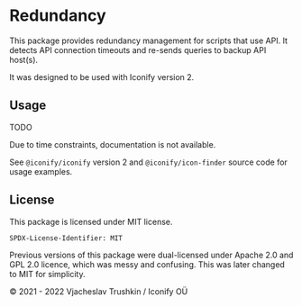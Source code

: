 # Redundancy

This package provides redundancy management for scripts that use API. It detects API connection timeouts and re-sends queries to backup API host(s).

It was designed to be used with Iconify version 2.

## Usage

TODO

Due to time constraints, documentation is not available.

See `@iconify/iconify` version 2 and `@iconify/icon-finder` source code for usage examples.

## License

This package is licensed under MIT license.

`SPDX-License-Identifier: MIT`

Previous versions of this package were dual-licensed under Apache 2.0 and GPL 2.0 licence, which was messy and confusing. This was later changed to MIT for simplicity.

© 2021 - 2022 Vjacheslav Trushkin / Iconify OÜ
